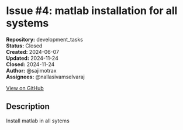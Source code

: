 # Issue #4: matlab installation for all systems

**Repository:** development_tasks  
**Status:** Closed  
**Created:** 2024-06-07  
**Updated:** 2024-11-24  
**Closed:** 2024-11-24  
**Author:** @sajimotrax  
**Assignees:** @nallasivamselvaraj  

[View on GitHub](https://github.com/Simtestlab/development_tasks/issues/4)

## Description

Install matlab in all sytems